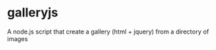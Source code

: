 galleryjs
=========

A node.js script that create a gallery (html + jquery) from a directory of images
